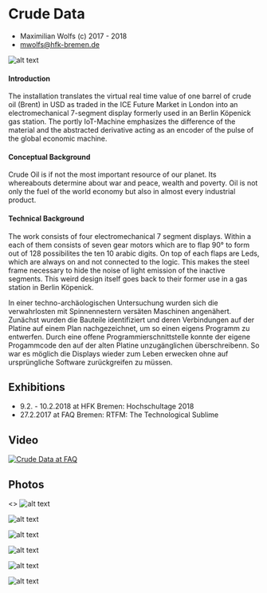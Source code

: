 # Crude Data

* Maximilian Wolfs (c) 2017 - 2018
* mwolfs@hfk-bremen.de

![alt text](https://github.com/maxwolfs/crude-data/blob/master/documentation/CD_hst_totale.jpg "Logo Title Text 1")

#### Introduction
The installation translates the virtual real time value of one barrel of crude oil (Brent) in USD as traded in the ICE Future Market in London into an electromechanical 7-segment display formerly used in an Berlin Köpenick gas station. The portly IoT-Machine emphasizes the difference of the material and the abstracted derivative acting as an encoder of the pulse of the global economic machine.

#### Conceptual Background

Crude Oil is if not the most important resource of our planet. Its whereabouts determine about war and peace, wealth and poverty. Oil is not only the fuel of the world economy but also in almost every industrial product.

#### Technical Background

The work consists of four electromechanical 7 segment displays. Within a each of them consists of seven gear motors which are to flap 90° to form out of 128 possibilites the ten 10 arabic digits. On top of each flaps are Leds, which are always on and not connected to the logic. This makes the steel frame necessary to hide the noise of light emission of the inactive segments. This weird design itself goes back to their former use in a gas station in Berlin Köpenick.

In einer techno-archäologischen Untersuchung wurden sich die verwahrlosten mit Spinnennestern versäten Maschinen angenähert. Zunächst wurden die Bauteile identifiziert und deren Verbindungen auf der Platine auf einem Plan nachgezeichnet, um so einen eigens Programm zu entwerfen. Durch eine offene Programmierschnittstelle konnte der eigene Progammcode den auf der alten Platine unzugänglichen überschreibenn. So war es möglich die Displays wieder zum Leben erwecken ohne auf ursprüngliche Software zurückgreifen zu müssen.



## Exhibitions

* 9.2. - 10.2.2018 at HFK Bremen: Hochschultage 2018
* 27.2.2017 at FAQ Bremen: RTFM: The Technological Sublime

## Video

[![Crude Data at FAQ](https://i.imgur.com/Y2USpJY.png)](https://vimeo.com/247011682 "Crude Data at FAQ")

## Photos

<> ![alt text](https://github.com/maxwolfs/crude-data/blob/master/documentation/FAQ_Totale.jpg "Logo Title Text 1")

![alt text](https://github.com/maxwolfs/crude-data/blob/master/documentation/CD_hst_totale_ghost.jpg "Logo Title Text 1")

![alt text](https://github.com/maxwolfs/crude-data/blob/master/documentation/FAQ_Halbtotale_1_Dunkel_2.jpg "Logo Title Text 1")

![alt text](https://github.com/maxwolfs/crude-data/blob/master/documentation/FAQ_peoples_dark.jpg "Logo Title Text 1")

![alt text](https://github.com/maxwolfs/crude-data/blob/master/documentation/CD_hst_segmentdetail.jpg "Logo Title Text 1")

![alt text](https://github.com/maxwolfs/crude-data/blob/master/documentation/CD_hst_board.jpg "Logo Title Text 1")
